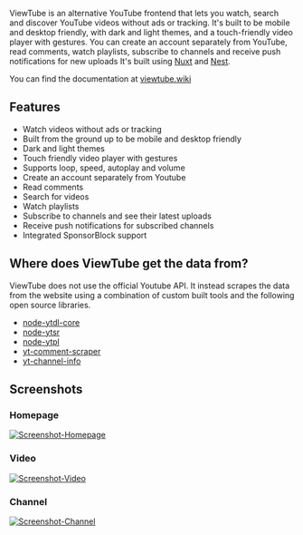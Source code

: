 ViewTube is an alternative YouTube frontend that lets you watch, search and discover YouTube videos without ads or tracking. It's built to be mobile and desktop friendly, with dark and light themes, and a touch-friendly video player with gestures. You can create an account separately from YouTube, read comments, watch playlists, subscribe to channels and receive push notifications for new uploads It's built using [Nuxt](https://nuxt.com/) and [Nest](https://nestjs.com/).

You can find the documentation at [viewtube.wiki](https://viewtube.wiki) 

## Features

-   Watch videos without ads or tracking
-   Built from the ground up to be mobile and desktop friendly
-   Dark and light themes
-   Touch friendly video player with gestures
-   Supports loop, speed, autoplay and volume
-   Create an account separately from Youtube
-   Read comments
-   Search for videos
-   Watch playlists
-   Subscribe to channels and see their latest uploads
-   Receive push notifications for subscribed channels
-   Integrated SponsorBlock support

## Where does ViewTube get the data from?

ViewTube does not use the official Youtube API. It instead scrapes the data from the website using a combination of custom built tools and the following open source libraries.

-   [node-ytdl-core](https://github.com/fent/node-ytdl-core)
-   [node-ytsr](https://github.com/TimeForANinja/node-ytsr)
-   [node-ytpl](https://github.com/TimeForANinja/node-ytpl)
-   [yt-comment-scraper](https://github.com/FreeTubeApp/yt-comment-scraper)
-   [yt-channel-info](https://github.com/FreeTubeApp/yt-channel-info)

## Screenshots

### Homepage

[![Screenshot-Homepage](https://camo.githubusercontent.com/7ca1b34ee39d918f86a7043a3ffae08b574d5630975255eb8840536e7e169248/68747470733a2f2f692e6962622e636f2f476b35744b51372f6c78743179306d6b2e6a7067)](https://camo.githubusercontent.com/7ca1b34ee39d918f86a7043a3ffae08b574d5630975255eb8840536e7e169248/68747470733a2f2f692e6962622e636f2f476b35744b51372f6c78743179306d6b2e6a7067)

### Video

[![Screenshot-Video](https://camo.githubusercontent.com/07ecf2f4a9e61eb326d2125375f674020cbf97b1a998defdeb21fd8d1aa6f8f7/68747470733a2f2f692e6962622e636f2f52544c327633662f6732656a663777662e6a7067)](https://camo.githubusercontent.com/07ecf2f4a9e61eb326d2125375f674020cbf97b1a998defdeb21fd8d1aa6f8f7/68747470733a2f2f692e6962622e636f2f52544c327633662f6732656a663777662e6a7067)

### Channel

[![Screenshot-Channel](https://camo.githubusercontent.com/b50d3f852326d5436cc32507eb2ee48d036092ae1cba3bc61485a8a4661d0ffd/68747470733a2f2f692e6962622e636f2f68396d663179642f366a3435616f35722e6a7067)](https://camo.githubusercontent.com/b50d3f852326d5436cc32507eb2ee48d036092ae1cba3bc61485a8a4661d0ffd/68747470733a2f2f692e6962622e636f2f68396d663179642f366a3435616f35722e6a7067)


